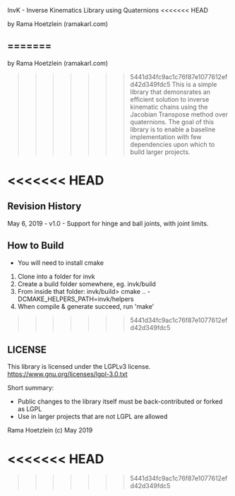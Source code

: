 

InvK - Inverse Kinematics Library using Quaternions
<<<<<<< HEAD

by Rama Hoetzlein (ramakarl.com)


=======
---------------------------------------------------

by Rama Hoetzlein (ramakarl.com)

>>>>>>> 5441d34fc9ac1c76f87e1077612efd42d349fdc5
This is a simple library that demonsrates an efficient solution to
inverse kinematic chains using the Jacobian Transpose method over
quaternions. The goal of this library is to enable a baseline 
implementation with few dependencies upon which to build larger projects.

<<<<<<< HEAD
=======
Revision History
--------
May 6, 2019 - v1.0 - Support for hinge and ball joints, with joint limits. 

How to Build
-------
* You will need to install cmake
1. Clone into a folder for invk
2. Create a build folder somewhere, eg. invk/build
3. From inside that folder: invk/build> cmake .. -DCMAKE_HELPERS_PATH=invk/helpers
4. When compile & generate succeed, run 'make'
>>>>>>> 5441d34fc9ac1c76f87e1077612efd42d349fdc5

LICENSE
-------
This library is licensed under the LGPLv3 license.
  https://www.gnu.org/licenses/lgpl-3.0.txt

Short summary:
- Public changes to the library itself must be back-contributed or forked as LGPL
- Use in larger projects that are not LGPL are allowed

Rama Hoetzlein (c) May 2019


<<<<<<< HEAD
=======


>>>>>>> 5441d34fc9ac1c76f87e1077612efd42d349fdc5
